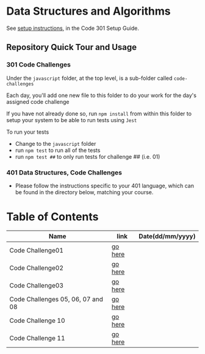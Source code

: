# Data Structures and Algorithms

See [setup instructions](https://codefellows.github.io/setup-guide/code-301/3-code-challenges), in the Code 301 Setup Guide.

## Repository Quick Tour and Usage

### 301 Code Challenges

Under the `javascript` folder, at the top level, is a sub-folder called `code-challenges`

Each day, you'll add one new file to this folder to do your work for the day's assigned code challenge

If you have not already done so, run `npm install` from within this folder to setup your system to be able to run tests using `Jest`

To run your tests

- Change to the `javascript` folder
- run `npm test` to run all of the tests
- run `npm test ##` to only run tests for challenge ## (i.e. 01)

### 401 Data Structures, Code Challenges

- Please follow the instructions specific to your 401 language, which can be found in the directory below, matching your course.

# Table of Contents
| Name                      | link                     |Date(dd/mm/yyyy)|
| ---------------           | -------------------      |----------- |
|Code Challenge01           | [go here](https://github.com/majedalswaeer/data-structures-and-algorithms/blob/array-reverse/python/code_challenges/array_reverse_lab01/README.md)
|Code Challenge02           | [go here](https://github.com/majedalswaeer/data-structures-and-algorithms/blob/array-insert-shift/python/code_challenges/array_insert_shift_lab02/README.md)
|Code Challenge03           | [go here](https://github.com/majedalswaeer/data-structures-and-algorithms/blob/array-binary-search/python/code_challenges/array_binary_search_lab03/README.md)
|Code Challenges 05, 06, 07 and 08          | [go here](https://github.com/majedalswaeer/data-structures-and-algorithms/blob/linked-list/python/)
|Code Challenge 10         | [go here](https://github.com/majedalswaeer/data-structures-and-algorithms/blob/stack-and-queue/python/stacks_and_queues/README.md)
|Code Challenge 11         | [go here](https://github.com/majedalswaeer/data-structures-and-algorithms/blob/stack-queue-pseudo/python/stacks_and_queues/README.md)

